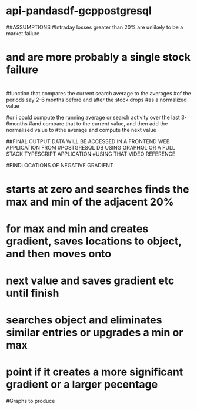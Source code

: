 # api-pandasdf-gcppostgresql
 
##ASSUMPTIONS
#Intraday losses greater than 20% are unlikely to be a market failure
# and are more probably a single stock failure
# 

#function that compares the current search average to the averages
#of the periods say 2-6 months before and after the stock drops
#as a normalized value

#or i could compute the running average or search activity over the last 3-6months 
#and compare that to the current value, and then add the normalised value to 
#the average and compute the next value


##FINAL OUTPUT DATA WILL BE ACCESSED IN A FRONTEND WEB APPLICATION FROM 
#POSTGRESQL DB USING GRAPHQL OR A FULL STACK TYPESCRIPT APPLICATION
#USING THAT VIDEO REFERENCE




#FINDLOCATIONS OF NEGATIVE GRADIENT
# starts at zero and searches finds the max and min of the adjacent 20%
# for max and min and creates gradient, saves locations to object, and then moves onto
# next value and saves gradient etc until finish
# searches object and eliminates similar entries or upgrades a min or max 
# point if it creates a more significant gradient or a larger pecentage


#Graphs to produce
